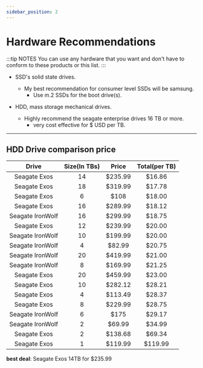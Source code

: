 ```yaml
---
sidebar_position: 2
---
```


# Hardware Recommendations

:::tip NOTES
You can use any hardware that you want and don't have to conform to these products or this list.
:::

- SSD's solid state drives.
  - My best recommendation for consumer level SSDs will be samsung.
    - Use m.2 SSDs for the boot drive(s).

- HDD, mass storage mechanical drives.
  - Highly recommend the seagate enterprise drives 16 TB or more.
    - very cost effective for $ USD per TB.

___

## HDD Drive comparison price


| Drive | Size(In TBs) | Price | Total(per TB) |
| :-------------: |:-------------: | :-------------:	| :-------------:	|
| Seagate Exos | 14 |$235.99 | $16.86 |
| Seagate Exos | 18 |$319.99 | $17.78 |
| Seagate Exos | 6 |$108 | $18.00 |
| Seagate Exos | 16 |$289.99 | $18.12 |
| Seagate IronWolf | 16 |$299.99 | $18.75 |
| Seagate Exos | 12 |$239.99 | $20.00 |
| Seagate IronWolf | 10 |$199.99 | $20.00 |
| Seagate IronWolf | 4 |$82.99 | $20.75 |
| Seagate IronWolf | 20 |$419.99 | $21.00 |
| Seagate IronWolf | 8 |$169.99 | $21.25 |
| Seagate Exos | 20 |$459.99 | $23.00 |
| Seagate Exos | 10 |$282.12 | $28.21 |
| Seagate Exos | 4 |$113.49 | $28.37 |
| Seagate Exos | 8 |$229.99 | $28.75 |
| Seagate IronWolf | 6 |$175 | $29.17 |
| Seagate IronWolf | 2 |$69.99 | $34.99 |
| Seagate Exos | 2 |$138.68 | $69.34 |
| Seagate Exos | 1 |$119.99 | $119.99 |

**best deal**: Seagate Exos 14TB for $235.99